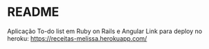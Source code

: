 # README
Aplicação To-do list em Ruby on Rails e Angular
Link para deploy no heroku: https://receitas-melissa.herokuapp.com/

